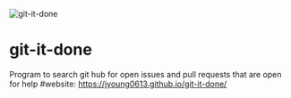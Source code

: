 ![git-it-done](https://user-images.githubusercontent.com/87405768/132859239-33c398e8-7ede-4774-b296-c60d27f89ff5.png)
# git-it-done
Program to search git hub for open issues and pull requests that are open for help
#website: https://jyoung0613.github.io/git-it-done/
